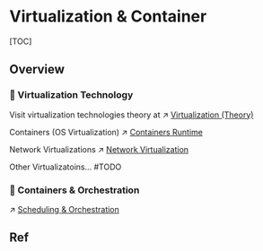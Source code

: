 # Virtualization & Container

[TOC]



## Overview
### 🦷 Virtualization Technology
Visit virtualization technologies theory at ↗ [Virtualization (Theory)](../../🔑%20CS_Core/🥷🏼%20Operating%20System%20(Tech)/🚀%20Virtualization%20(Theory)/Virtualization%20(Theory).md)


Containers (OS Virtualization)
↗ [Containers Runtime](🐋%20Containers%20Runtime/Containers%20Runtime.md)

Network Virtualizations
↗ [Network Virtualization](../../🔑%20CS_Core/🏎️%20Computer%20Networking/👰🏻‍♂️%20Network%20Virtualization/Network%20Virtualization.md)

Other Virtualizatoins...
#TODO 


### 🫦 Containers & Orchestration
↗ [Scheduling & Orchestration](../🥋%20Orchestration%20&%20Management/Scheduling%20&%20Orchestration/Scheduling%20&%20Orchestration.md)



## Ref

